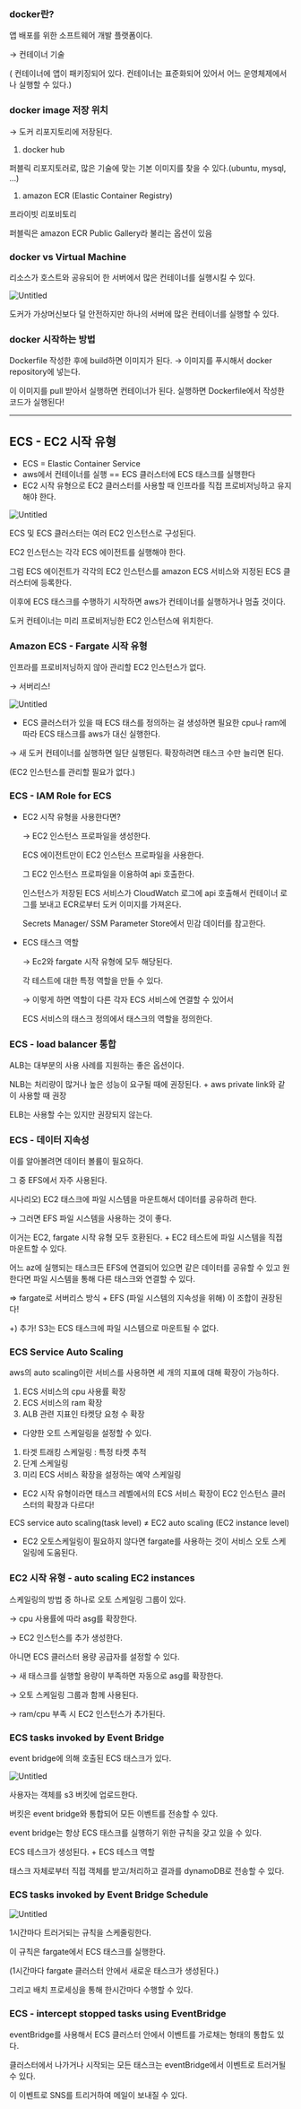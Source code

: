 ### docker란?

앱 배포를 위한 소프트웨어 개발 플랫폼이다.

→ 컨테이너 기술

( 컨테이너에 앱이 패키징되어 있다. 컨테이너는 표준화되어 있어서 어느 운영체제에서나 실행할 수 있다.)

### docker image 저장 위치

→ 도커 리포지토리에 저장된다.

1. docker hub

퍼블릭 리포지토러로, 많은 기술에 맞는 기본 이미지를 찾을 수 있다.(ubuntu, mysql, …)

1. amazon ECR (Elastic Container Registry)

프라이빗 리포비토리

퍼블릭은 amazon ECR Public Gallery라 불리는 옵션이 있음

### docker vs Virtual Machine

리소스가 호스트와 공유되어 한 서버에서 많은 컨테이너를 실행시킬 수 있다.

![Untitled](https://prod-files-secure.s3.us-west-2.amazonaws.com/0e50c9f9-d6b9-4369-b0d8-a40d14ac1451/cf0483ee-e7a4-4d8c-b2f8-72e997a5a622/Untitled.png)

도커가 가상머신보다 덜 안전하지만 하나의 서버에 많은 컨테이너를 실행할 수 있다.

### docker 시작하는 방법

Dockerfile 작성한 후에 build하면 이미지가 된다. → 이미지를 푸시해서 docker repository에 넣는다.

이 이미지를 pull 받아서 실행하면 컨테이너가 된다. 실행하면 Dockerfile에서 작성한 코드가 실행된다!

---

## ECS - EC2 시작 유형

- ECS = Elastic Container Service
- aws에서 컨테이너를 실행 == ECS 클러스터에 ECS 태스크를 실행한다
- EC2 시작 유형으로 EC2 클러스터를 사용할 때 인프라를 직접 프로비저닝하고 유지해야 한다.

![Untitled](https://prod-files-secure.s3.us-west-2.amazonaws.com/0e50c9f9-d6b9-4369-b0d8-a40d14ac1451/d0e830d7-7e6c-4bb0-9254-700029337b0b/Untitled.png)

ECS 및 ECS 클러스터는 여러 EC2 인스턴스로 구성된다.

EC2 인스턴스는 각각 ECS 에이전트를 실행해야 한다.

그럼 ECS 에이전트가 각각의 EC2 인스턴스를 amazon ECS 서비스와 지정된 ECS 클러스터에 등록한다.

이후에 ECS 태스크를 수행하기 시작하면 aws가 컨테이너를 실행하거나 멈출 것이다.

도커 컨테이너는 미리 프로비저닝한 EC2 인스턴스에 위치한다.

### Amazon ECS - Fargate 시작 유형

인프라를 프로비저닝하지 않아 관리할 EC2 인스턴스가 없다.

→ 서버리스!

![Untitled](https://prod-files-secure.s3.us-west-2.amazonaws.com/0e50c9f9-d6b9-4369-b0d8-a40d14ac1451/003bc4df-d5fb-4745-88c6-a547b5b3bf62/Untitled.png)

- ECS 클러스터가 있을 때 ECS 태스를 정의하는 걸 생성하면 필요한 cpu나 ram에 따라 ECS 태스크를 aws가 대신 실행한다.

→ 새 도커 컨테이너를 실행하면 일단 실행된다. 확장하려면 태스크 수만 늘리면 된다.

(EC2 인스턴스를 관리할 필요가 없다.)

### ECS - IAM Role for ECS

- EC2 시작 유형을 사용한다면?

  → EC2 인스턴스 프로파일을 생성한다.

  ECS 에이전트만이 EC2 인스턴스 프로파일을 사용한다.

  그 EC2 인스턴스 프로파일을 이용하여 api 호출한다.

  인스턴스가 저장된 ECS 서비스가 CloudWatch 로그에 api 호출해서 컨테이너 로그를 보내고 ECR로부터 도커 이미지를 가져온다.

  Secrets Manager/ SSM Parameter Store에서 민감 데이터를 참고한다.

- ECS 태스크 역할

  → Ec2와 fargate 시작 유형에 모두 해당된다.

  각 테스트에 대한 특정 역할을 만들 수 있다.

  → 이렇게 하면 역할이 다른 각자 ECS 서비스에 연결할 수 있어서

  ECS 서비스의 태스크 정의에서 태스크의 역할을 정의한다.


### ECS - load balancer 통합

ALB는 대부분의 사용 사례를 지원하는 좋은 옵션이다.

NLB는 처리량이 많거나 높은 성능이 요구될 때에 권장된다. + aws private link와 같이 사용할 때 권장

ELB는 사용할 수는 있지만 권장되지 않는다.

### ECS - 데이터 지속성

이를 알아볼려면 데이터 볼륨이 필요하다.

그 중 EFS에서 자주 사용된다.

시나리오) EC2 태스크에 파일 시스템을 마운트해서 데이터를 공유하려 한다.

→ 그러면 EFS 파일 시스템을 사용하는 것이 좋다.

이거는 EC2, fargate 시작 유형 모두 호환된다. + EC2 테스트에 파일 시스템을 직접 마운트할 수 있다.

어느 az에 실행되는 태스크든  EFS에 연결되어 있으면 같은 데이터를 공유할 수 있고 원한다면 파일 시스템을 통해 다른 태스크와 연결할 수 있다.

⇒ fargate로 서버리스 방식 +  EFS (파일 시스템의 지속성을 위해) 이 조합이 권장된다!

+) 추가! S3는 ECS 태스크에 파일 시스템으로 마운트될 수 없다.

### ECS Service Auto Scaling

aws의 auto scaling이란 서비스를 사용하면 세 개의 지표에 대해 확장이 가능하다.

1. ECS 서비스의 cpu 사용률 확장
2. ECS 서비스의 ram 확장
3. ALB 관련 지표인 타켓당 요청 수 확장

- 다양한 오트 스케일링을 설정할 수 있다.
1. 타겟 트래킹 스케일링 : 특정 타켓 추적
2. 단계 스케일링
3. 미리 ECS 서비스 확장을 설정하는 예약 스케일링

- EC2 시작 유형이라면 태스크 레벨에서의 ECS 서비스 확장이 EC2 인스턴스 클러스터의 확장과 다르다!

ECS service auto scaling(task level) ≠ EC2 auto scaling (EC2 instance level)

- EC2 오토스케일링이 필요하지 않다면 fargate를 사용하는 것이 서비스 오토 스케일링에 도움된다.

### EC2 시작 유형 - auto scaling EC2 instances

스케일링의 방법 중 하나로 오토 스케일링 그룹이 있다.

→ cpu 사용률에 따라 asg를 확장한다.

→ EC2 인스턴스를 추가 생성한다.

아니면 ECS 클러스터 용량 공급자를 설정할 수 있다.

→ 새 태스크를 실행할 용량이 부족하면 자동으로 asg를 확장한다.

→ 오토 스케일링 그룹과 함께 사용된다.

→ ram/cpu 부족 시 EC2 인스턴스가 추가된다.

### ECS tasks invoked by Event Bridge

event bridge에 의해 호출된 ECS 태스크가 있다.

![Untitled](https://prod-files-secure.s3.us-west-2.amazonaws.com/0e50c9f9-d6b9-4369-b0d8-a40d14ac1451/fb5d4223-8ece-4f4a-a1eb-36cdcd8931e2/Untitled.png)

사용자는 객체를 s3 버킷에 업로드한다.

버킷은 event bridge와 통합되어 모든 이벤트를 전송할 수 있다.

event bridge는 항상 ECS 태스크를 실행하기 위한 규칙을 갖고 있을 수 있다.

ECS 테스크가 생성된다. + ECS 테스크 역할

태스크 자체로부터 직접 객체를 받고/처리하고 결과를 dynamoDB로 전송할 수 있다.

### ECS tasks invoked by Event Bridge Schedule

![Untitled](https://prod-files-secure.s3.us-west-2.amazonaws.com/0e50c9f9-d6b9-4369-b0d8-a40d14ac1451/82dce443-e126-4afc-9afa-9532096012f5/Untitled.png)

1시간마다 트러거되는 규칙을 스케줄링한다.

이 규칙은 fargate에서 ECS 태스크를 실행한다.

(1시간마다 fargate 클러스터 안에서 새로운 태스크가 생성된다.)

그리고 배치 프로세싱을 통해 한시간마다 수행할 수 있다.

### ECS - intercept stopped tasks using EventBridge

eventBridge를 사용해서 ECS 클러스터 안에서 이벤트를 가로채는 형태의 통합도 있다.

클러스터에서 나가거나 시작되는 모든 태스크는 eventBridge에서 이벤트로 트러거될 수 있다.

이 이벤트로 SNS를 트리거하여 메일이 보내질 수 있다.